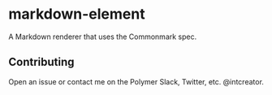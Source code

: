 # markdown-element

A Markdown renderer that uses the Commonmark spec.

## Contributing

Open an issue or contact me on the Polymer Slack, Twitter, etc. @intcreator.